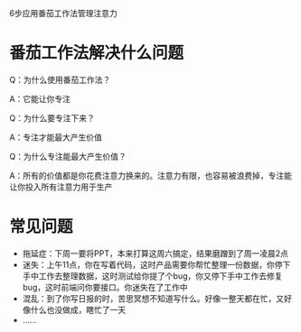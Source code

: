 6步应用番茄工作法管理注意力

# 番茄工作法解决什么问题

Q：为什么使用番茄工作法？

A：它能让你专注

Q：为什么要专注下来？

A：专注才能最大产生价值

Q：为什么专注能最大产生价值？

A：所有的价值都是你花费注意力换来的。注意力有限，也容易被浪费掉，专注能让你投入所有注意力用于生产



# 常见问题

- 拖延症：下周一要将PPT，本来打算这周六搞定，结果磨蹭到了周一凌晨2点
- 迷失：上午11点，你在写着代码，这时产品需要你帮忙整理一份数据，你停下手中工作去整理数据，这时测试给你提了个bug，你又停下手中工作去修复bug，这时前端问你要接口。你迷失在了工作中
- 混乱：到了你写日报的时，苦思冥想不知道写什么。好像一整天都在忙，又好像什么也没做成，瞎忙了一天
- ……